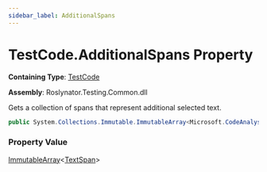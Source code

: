 ```yaml
---
sidebar_label: AdditionalSpans
---
```


# TestCode\.AdditionalSpans Property

**Containing Type**: [TestCode](../index.md)

**Assembly**: Roslynator\.Testing\.Common\.dll

  
Gets a collection of spans that represent additional selected text\.

```csharp
public System.Collections.Immutable.ImmutableArray<Microsoft.CodeAnalysis.Text.TextSpan> AdditionalSpans { get; }
```

### Property Value

[ImmutableArray](https://docs.microsoft.com/en-us/dotnet/api/system.collections.immutable.immutablearray-1)&lt;[TextSpan](https://docs.microsoft.com/en-us/dotnet/api/microsoft.codeanalysis.text.textspan)&gt;

